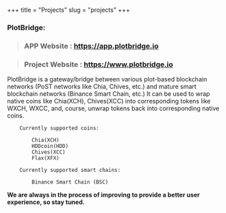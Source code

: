 +++
title = "Projects"
slug = "projects"
+++

### PlotBridge:

> ### APP Website : https://app.plotbridge.io

> ### Project Website : https://www.plotbridge.io

PlotBridge is a gateway/bridge between various plot-based blockchain networks (PoST networks like Chia, Chives, etc.) and mature smart blockchain networks (Binance Smart Chain, etc.) It can be used to wrap native coins like Chia(XCH), Chives(XCC) into corresponding tokens like WXCH, WXCC, and, course, unwrap tokens back into corresponding native coins.

        Currently supported coins:

            Chia(XCH)
            HDDcoin(HDD)
            Chives(XCC)
            Flax(XFX)

        Currently supported smart chains:

            Binance Smart Chain (BSC)

<b>We are always in the process of improving to provide a better user experience, so stay tuned.</b>
